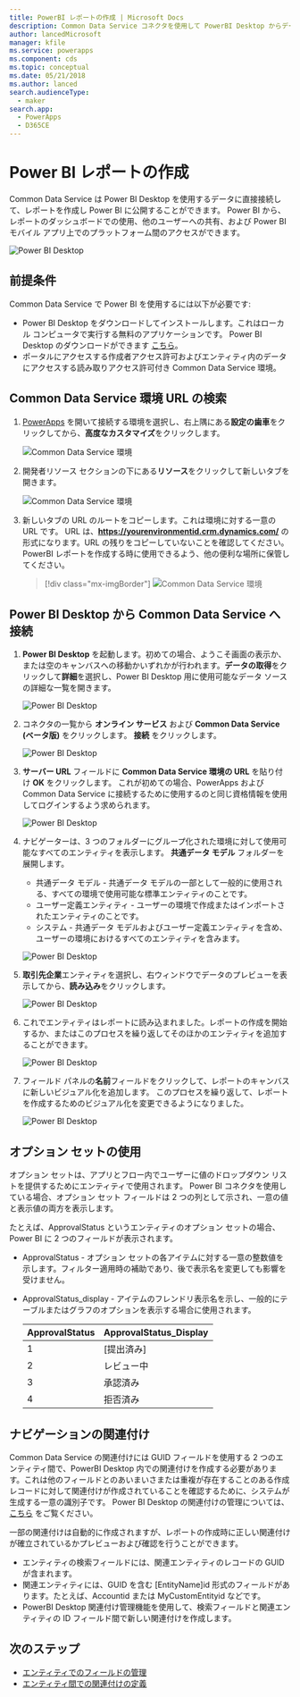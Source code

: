 ```yaml
---
title: PowerBI レポートの作成 | Microsoft Docs
description: Common Data Service コネクタを使用して PowerBI Desktop からデータに接続しています。
author: lancedMicrosoft
manager: kfile
ms.service: powerapps
ms.component: cds
ms.topic: conceptual
ms.date: 05/21/2018
ms.author: lanced
search.audienceType:
  - maker
search.app:
  - PowerApps
  - D365CE
---
```

# <a name="create-a-power-bi-report"></a>Power BI レポートの作成
Common Data Service は Power BI Desktop を使用するデータに直接接続して、レポートを作成し Power BI に公開することができます。 Power BI から、レポートのダッシュボードでの使用、他のユーザーへの共有、および Power BI モバイル アプリ上でのプラットフォーム間のアクセスができます。

![Power BI Desktop](./media/data-platform-cds-powerbi-connector/PBIDesktop.png "Power BI Desktop")

## <a name="prerequisites"></a>前提条件

Common Data Service で Power BI を使用するには以下が必要です:

* Power BI Desktop をダウンロードしてインストールします。これはローカル コンピュータで実行する無料のアプリケーションです。 Power BI Desktop のダウンロードができます [こちら](https://powerbi.microsoft.com/desktop/)。
* ポータルにアクセスする作成者アクセス許可およびエンティティ内のデータにアクセスする読み取りアクセス許可付き Common Data Service 環境。

## <a name="finding-your-common-data-service-environment-url"></a>Common Data Service 環境 URL の検索

1. [PowerApps](https://web.powerapps.com/?utm_source=padocs&utm_medium=linkinadoc&utm_campaign=referralsfromdoc) を開いて接続する環境を選択し、右上隅にある**設定の歯車**をクリックしてから、**高度なカスタマイズ**をクリックします。

    ![Common Data Service 環境](./media/data-platform-cds-powerbi-connector/CDSEnv1.png "Common Data Service 環境")

2. 開発者リソース セクションの下にある**リソース**をクリックして新しいタブを開きます。

    ![Common Data Service 環境](./media/data-platform-cds-powerbi-connector/CDSEnv2.png "Common Data Service 環境")

3. 新しいタブの URL のルートをコピーします。これは環境に対する一意の URL です。 URL は、**https://yourenvironmentid.crm.dynamics.com/** の形式になります。URL の残りをコピーしていないことを確認してください。 PowerBI レポートを作成する時に使用できるよう、他の便利な場所に保管してください。

    > [!div class="mx-imgBorder"] 
    > ![Common Data Service 環境](./media/data-platform-cds-powerbi-connector/CDSEnv3.png "Common Data Service 環境")

## <a name="connecting-to-common-data-service-from-power-bi-desktop"></a>Power BI Desktop から Common Data Service へ接続

1. **Power BI Desktop** を起動します。初めての場合、ようこそ画面の表示か、または空のキャンバスへの移動かいずれかが行われます。**データの取得**をクリックして**詳細**を選択し、Power BI Desktop 用に使用可能なデータ ソースの詳細な一覧を開きます。

    ![Power BI Desktop](./media/data-platform-cds-powerbi-connector/CreateReport1.png "Power BI Desktop")

2. コネクタの一覧から **オンライン サービス** および **Common Data Service (ベータ版)** をクリックします。 **接続** をクリックします。

    ![Power BI Desktop](./media/data-platform-cds-powerbi-connector/CreateReport2.png "Power BI Desktop")

3. **サーバー URL** フィールドに **Common Data Service 環境の URL** を貼り付け **OK** をクリックします。 これが初めての場合、PowerApps および Common Data Service に接続するために使用するのと同じ資格情報を使用してログインするよう求められます。

    ![Power BI Desktop](./media/data-platform-cds-powerbi-connector/CreateReport3.png "Power BI Desktop")

4. ナビゲーターは、3 つのフォルダーにグループ化された環境に対して使用可能なすべてのエンティティを表示します。 **共通データ モデル** フォルダーを展開します。

    * 共通データ モデル - 共通データ モデルの一部として一般的に使用される、すべての環境で使用可能な標準エンティティのことです。
    * ユーザー定義エンティティ - ユーザーの環境で作成またはインポートされたエンティティのことです。
    * システム - 共通データ モデルおよびユーザー定義エンティティを含め、ユーザーの環境におけるすべてのエンティティを含みます。

    ![Power BI Desktop](./media/data-platform-cds-powerbi-connector/CreateReport4.png "Power BI Desktop")

5. **取引先企業**エンティティを選択し、右ウィンドウでデータのプレビューを表示してから、**読み込み**をクリックします。

    ![Power BI Desktop](./media/data-platform-cds-powerbi-connector/CreateReport5.png "Power BI Desktop")

6. これでエンティティはレポートに読み込まれました。レポートの作成を開始するか、またはこのプロセスを繰り返してそのほかのエンティティを追加することができます。

    ![Power BI Desktop](./media/data-platform-cds-powerbi-connector/CreateReport6.png "Power BI Desktop")

7. フィールド パネルの**名前**フィールドをクリックして、レポートのキャンバスに新しいビジュアル化を追加します。 このプロセスを繰り返して、レポートを作成するためのビジュアル化を変更できるようになりました。

    ![Power BI Desktop](./media/data-platform-cds-powerbi-connector/CreateReport7.png "Power BI Desktop")


## <a name="using-option-sets"></a>オプション セットの使用

オプション セットは、アプリとフロー内でユーザーに値のドロップダウン リストを提供するためにエンティティで使用されます。 Power BI コネクタを使用している場合、オプション セット フィールドは 2 つの列として示され、一意の値と表示値の両方を表示します。

たとえば、ApprovalStatus というエンティティのオプション セットの場合、Power BI に 2 つのフィールドが表示されます。

* ApprovalStatus - オプション セットの各アイテムに対する一意の整数値を示します。フィルター適用時の補助であり、後で表示名を変更しても影響を受けません。
* ApprovalStatus_display - アイテムのフレンドリ表示名を示し、一般的にテーブルまたはグラフのオプションを表示する場合に使用されます。

    |ApprovalStatus|ApprovalStatus_Display|
    |---------|---------|
    1|[提出済み]
    2|レビュー中
    3|承認済み
    4|拒否済み

## <a name="navigating-relationships"></a>ナビゲーションの関連付け

Common Data Service の関連付けには GUID フィールドを使用する 2 つのエンティティ間で、PowerBI Desktop 内での関連付けを作成する必要があります。これは他のフィールドとのあいまいさまたは重複が存在することのある作成レコードに対して関連付けが作成されていることを確認するために、システムが生成する一意の識別子です。 Power BI Desktop の関連付けの管理については、[こちら](https://docs.microsoft.com/power-bi/desktop-create-and-manage-relationships) をご覧ください。

一部の関連付けは自動的に作成されますが、レポートの作成時に正しい関連付けが確立されているかプレビューおよび確認を行うことができます。

* エンティティの検索フィールドには、関連エンティティのレコードの GUID が含まれます。
* 関連エンティティには、GUID を含む [EntityName]id 形式のフィールドがあります。たとえば、Accountid または MyCustomEntityid などです。
* PowerBI Desktop 関連付け管理機能を使用して、検索フィールドと関連エンティティの ID フィールド間で新しい関連付けを作成します。


## <a name="next-steps"></a>次のステップ
* [エンティティでのフィールドの管理](data-platform-manage-fields.md)
* [エンティティ間での関連付けの定義](data-platform-entity-lookup.md)



